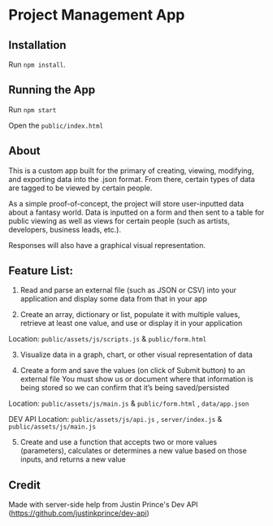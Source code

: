 
# Project Management App

## Installation

Run `npm install`.

## Running the App

Run `npm start`

Open the `public/index.html`

## About

This is a custom app built for the primary of creating, viewing, modifying, and exporting data into the .json format. From there, certain types of data are tagged to be viewed by certain people. 

As a simple proof-of-concept, the project will store user-inputted data about a fantasy world. Data is inputted on a form and then sent to a table for public viewing as well as views for certain people (such as artists, developers, business leads, etc.).

Responses will also have a graphical visual representation.

## Feature List:

1. Read and parse an external file (such as JSON or CSV) into your application and display some data from that in your app

2. Create an array, dictionary or list, populate it with multiple values, retrieve at least one value, and use or display it in your application

Location: ` public/assets/js/scripts.js ` & ` public/form.html `

3. Visualize data in a graph, chart, or other visual representation of data

4. Create a form and save the values (on click of Submit button) to an external file 
You must show us or document where that information is being stored so we can confirm that it’s being saved/persisted

Location: ` public/assets/js/main.js ` & ` public/form.html ` , ` data/app.json `

DEV API Location: `public/assets/js/api.js` , `server/index.js` & `public/assets/js/main.js ` 

5. Create and use a function that accepts two or more values (parameters), calculates or determines a new value based on those inputs, and returns a new value



## Credit
Made with server-side help from Justin Prince's Dev API (https://github.com/justinkprince/dev-api)


